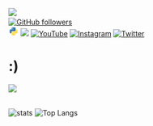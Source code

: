 ![](https://komarev.com/ghpvc/?username=MythicApex&color=blueviolet)         
[![GitHub followers](https://img.shields.io/github/followers/MythicApex.svg?style=social&label=Follow&maxAge=2592000)](https://github.com/MythicApex?tab=followers)              
<img height="20" src="https://raw.githubusercontent.com/devicons/devicon/master/icons/python/python-original.svg">
<img height="20" src="https://camo.githubusercontent.com/53f8123add493304f4088d0e7a6e301a5848d53a1dca273e2be30e392f4112fb/68747470733a2f2f626c6f672e6c656f6e68617373616e2e636f2e756b2f636f6e74656e742f696d616765732f323031392f30362f76697375616c2d73747564696f2d636f64652e737667">
[![YouTube](https://img.shields.io/badge/MythicApex-%23FF0000.svg?style=for-the-badge&logo=YouTube&logoColor=white)](https://www.youtube.com/channel/UCVuh6sJt1_EN07CmlKJnJ3g)
[![Instagram](https://img.shields.io/badge/mythicapexmusic-%23E4405F.svg?style=for-the-badge&logo=Instagram&logoColor=white)](https://www.instagram.com/mythicapexmusic/)
[![Twitter](https://img.shields.io/badge/mythicapexmusic-%231DA1F2.svg?style=for-the-badge&logo=Twitter&logoColor=white)](https://twitter.com/mythicapexmusic)
# :)
<img src="https://discord.c99.nl/widget/theme-4/806286239384469554.png">

## 
![stats](https://github-readme-stats.vercel.app/api?username=MythicApex&show_icons=true&theme=dark)
![Top Langs](https://github-readme-stats.vercel.app/api/top-langs/?username=MythicApex&layout=compact&theme=dark)<p align="center">
</p>
